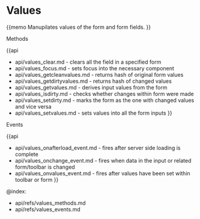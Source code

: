 Values 
=============


{{memo Manupilates values of the form and form fields. }}




<div class='h2'>Methods</div>

{{api
- api/values_clear.md - clears all the field in a specified form
- api/values_focus.md - sets focus into the necessary component
- api/values_getcleanvalues.md - returns hash of original form values
- api/values_getdirtyvalues.md - returns hash of changed values
- api/values_getvalues.md - derives input values from the form
- api/values_isdirty.md - checks whether changes within form were made
- api/values_setdirty.md - marks the form as the one with changed values and vice versa
- api/values_setvalues.md - sets values into all the form inputs
}}


<div class='h2'>Events</div>


{{api
- api/values_onafterload_event.md - fires after server side loading is complete
- api/values_onchange_event.md - fires when data in the input or related form/toolbar is changed
- api/values_onvalues_event.md - fires after values have been set within toolbar or form
}}





@index:
- api/refs/values_methods.md
- api/refs/values_events.md

